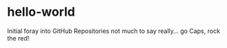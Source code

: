 # hello-world
Initial foray into GitHub Repositories
not much to say really... go Caps, rock the red!
